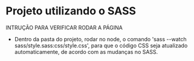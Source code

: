 # Projeto utilizando o SASS

INTRUÇÃO PARA VERIFICAR RODAR A PÁGINA

- Dentro da pasta do projeto, rodar no node, o comando 'sass --watch sass/style.sass:css/style.css', 
  para que o código CSS seja atualizado automaticamente, de acordo com as mudanças no SASS.

